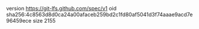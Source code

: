 version https://git-lfs.github.com/spec/v1
oid sha256:4c8563d8d0ca24a00afaceb259bd2c1fd80af5041d3f74aaae9acd7e96459ece
size 2155
